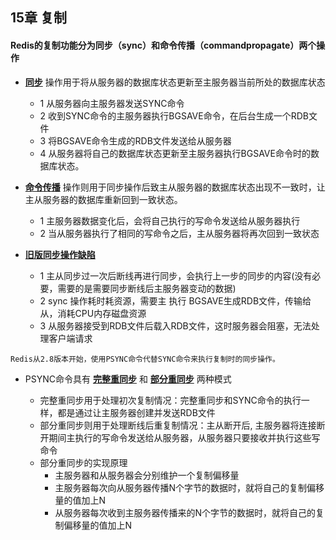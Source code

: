 ## 15章 复制
#### Redis的复制功能分为同步（sync）和命令传播（commandpropagate）两个操作
* **[同步](#同步)** 操作用于将从服务器的数据库状态更新至主服务器当前所处的数据库状态
    
    * 1 从服务器向主服务器发送SYNC命令
    * 2 收到SYNC命令的主服务器执行BGSAVE命令，在后台生成一个RDB文件
    * 3 将BGSAVE命令生成的RDB文件发送给从服务器
    * 4 从服务器将自己的数据库状态更新至主服务器执行BGSAVE命令时的数据库状态。


- **[命令传播](#命令传播)** 操作则用于同步操作后致主从服务器的数据库状态出现不一致时，让主从服务器的数据库重新回到一致状态。

    * 1 主服务器数据变化后，会将自己执行的写命令发送给从服务器执行
    * 2 当从服务器执行了相同的写命令之后，主从服务器将再次回到一致状态

- **[旧版同步操作缺陷](#旧版同步操作缺陷)**

    * 1 主从同步过一次后断线再进行同步，会执行上一步的同步的内容(没有必要，需要的是需要同步断线后主服务器变动的数据)
    * 2 sync 操作耗时耗资源，需要主 执行 BGSAVE生成RDB文件，传输给从，消耗CPU内存磁盘资源
    * 3 从服务器接受到RDB文件后载入RDB文件，这时服务器会阻塞，无法处理客户端请求

```
Redis从2.8版本开始，使用PSYNC命令代替SYNC命令来执行复制时的同步操作。
```
- PSYNC命令具有 **[完整重同步](#完整重同步)** 和 **[部分重同步](#部分重同步)** 两种模式

    * 完整重同步用于处理初次复制情况：完整重同步和SYNC命令的执行一样，都是通过让主服务器创建并发送RDB文件
    * 部分重同步则用于处理断线后重复制情况：主从断开后, 主服务器将连接断开期间主执行的写命令发送给从服务器，从服务器只要接收并执行这些写命令
    * 部分重同步的实现原理
        * 主服务器和从服务器会分别维护一个复制偏移量
        * 主服务器每次向从服务器传播N个字节的数据时，就将自己的复制偏移量的值加上N
        * 从服务器每次收到主服务器传播来的N个字节的数据时，就将自己的复制偏移量的值加上N

